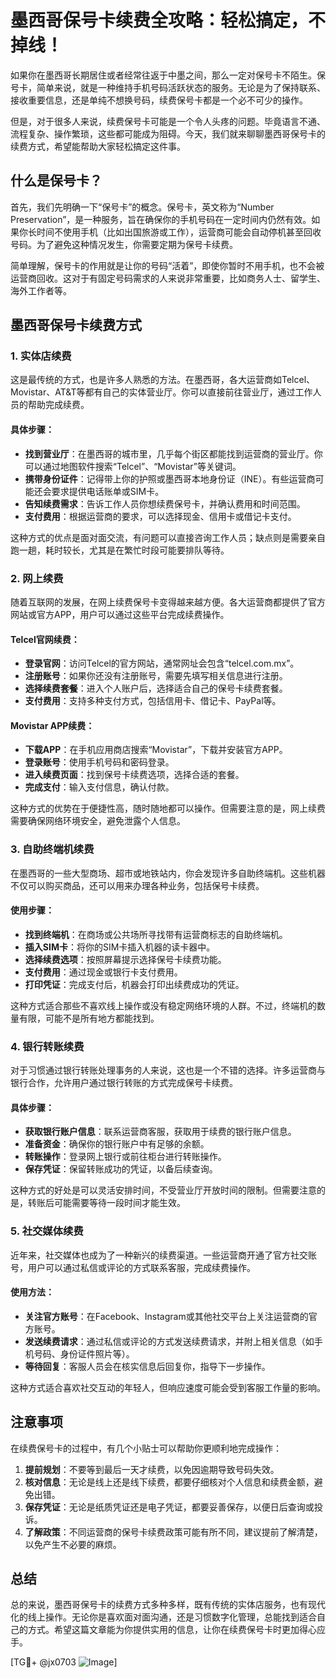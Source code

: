 # 墨西哥保号卡续费全攻略：轻松搞定，不掉线！

如果你在墨西哥长期居住或者经常往返于中墨之间，那么一定对保号卡不陌生。保号卡，简单来说，就是一种维持手机号码活跃状态的服务。无论是为了保持联系、接收重要信息，还是单纯不想换号码，续费保号卡都是一个必不可少的操作。

但是，对于很多人来说，续费保号卡可能是一个令人头疼的问题。毕竟语言不通、流程复杂、操作繁琐，这些都可能成为阻碍。今天，我们就来聊聊墨西哥保号卡的续费方式，希望能帮助大家轻松搞定这件事。

## 什么是保号卡？

首先，我们先明确一下“保号卡”的概念。保号卡，英文称为“Number Preservation”，是一种服务，旨在确保你的手机号码在一定时间内仍然有效。如果你长时间不使用手机（比如出国旅游或工作），运营商可能会自动停机甚至回收号码。为了避免这种情况发生，你需要定期为保号卡续费。

简单理解，保号卡的作用就是让你的号码“活着”，即使你暂时不用手机，也不会被运营商回收。这对于有固定号码需求的人来说非常重要，比如商务人士、留学生、海外工作者等。

## 墨西哥保号卡续费方式

### 1. 实体店续费

这是最传统的方式，也是许多人熟悉的方法。在墨西哥，各大运营商如Telcel、Movistar、AT&T等都有自己的实体营业厅。你可以直接前往营业厅，通过工作人员的帮助完成续费。

#### 具体步骤：
- **找到营业厅**：在墨西哥的城市里，几乎每个街区都能找到运营商的营业厅。你可以通过地图软件搜索“Telcel”、“Movistar”等关键词。
- **携带身份证件**：记得带上你的护照或墨西哥本地身份证（INE）。有些运营商可能还会要求提供电话账单或SIM卡。
- **告知续费需求**：告诉工作人员你想续费保号卡，并确认费用和时间范围。
- **支付费用**：根据运营商的要求，可以选择现金、信用卡或借记卡支付。

这种方式的优点是面对面交流，有问题可以直接咨询工作人员；缺点则是需要亲自跑一趟，耗时较长，尤其是在繁忙时段可能要排队等待。

### 2. 网上续费

随着互联网的发展，在网上续费保号卡变得越来越方便。各大运营商都提供了官方网站或官方APP，用户可以通过这些平台完成续费操作。

#### Telcel官网续费：
- **登录官网**：访问Telcel的官方网站，通常网址会包含“telcel.com.mx”。
- **注册账号**：如果你还没有注册账号，需要先填写相关信息进行注册。
- **选择续费套餐**：进入个人账户后，选择适合自己的保号卡续费套餐。
- **支付费用**：支持多种支付方式，包括信用卡、借记卡、PayPal等。

#### Movistar APP续费：
- **下载APP**：在手机应用商店搜索“Movistar”，下载并安装官方APP。
- **登录账号**：使用手机号码和密码登录。
- **进入续费页面**：找到保号卡续费选项，选择合适的套餐。
- **完成支付**：输入支付信息，确认付款。

这种方式的优势在于便捷性高，随时随地都可以操作。但需要注意的是，网上续费需要确保网络环境安全，避免泄露个人信息。

### 3. 自助终端机续费

在墨西哥的一些大型商场、超市或地铁站内，你会发现许多自助终端机。这些机器不仅可以购买商品，还可以用来办理各种业务，包括保号卡续费。

#### 使用步骤：
- **找到终端机**：在商场或公共场所寻找带有运营商标志的自助终端机。
- **插入SIM卡**：将你的SIM卡插入机器的读卡器中。
- **选择续费选项**：按照屏幕提示选择保号卡续费功能。
- **支付费用**：通过现金或银行卡支付费用。
- **打印凭证**：完成支付后，机器会打印出续费成功的凭证。

这种方式适合那些不喜欢线上操作或没有稳定网络环境的人群。不过，终端机的数量有限，可能不是所有地方都能找到。

### 4. 银行转账续费

对于习惯通过银行转账处理事务的人来说，这也是一个不错的选择。许多运营商与银行合作，允许用户通过银行转账的方式完成保号卡续费。

#### 具体步骤：
- **获取银行账户信息**：联系运营商客服，获取用于续费的银行账户信息。
- **准备资金**：确保你的银行账户中有足够的余额。
- **转账操作**：登录网上银行或前往柜台进行转账操作。
- **保存凭证**：保留转账成功的凭证，以备后续查询。

这种方式的好处是可以灵活安排时间，不受营业厅开放时间的限制。但需要注意的是，转账后可能需要等待一段时间才能生效。

### 5. 社交媒体续费

近年来，社交媒体也成为了一种新兴的续费渠道。一些运营商开通了官方社交账号，用户可以通过私信或评论的方式联系客服，完成续费操作。

#### 使用方法：
- **关注官方账号**：在Facebook、Instagram或其他社交平台上关注运营商的官方账号。
- **发送续费请求**：通过私信或评论的方式发送续费请求，并附上相关信息（如手机号码、身份证件照片等）。
- **等待回复**：客服人员会在核实信息后回复你，指导下一步操作。

这种方式适合喜欢社交互动的年轻人，但响应速度可能会受到客服工作量的影响。

## 注意事项

在续费保号卡的过程中，有几个小贴士可以帮助你更顺利地完成操作：

1. **提前规划**：不要等到最后一天才续费，以免因逾期导致号码失效。
2. **核对信息**：无论是线上还是线下续费，都要仔细核对个人信息和续费金额，避免出错。
3. **保存凭证**：无论是纸质凭证还是电子凭证，都要妥善保存，以便日后查询或投诉。
4. **了解政策**：不同运营商的保号卡续费政策可能有所不同，建议提前了解清楚，以免产生不必要的麻烦。

## 总结

总的来说，墨西哥保号卡的续费方式多种多样，既有传统的实体店服务，也有现代化的线上操作。无论你是喜欢面对面沟通，还是习惯数字化管理，总能找到适合自己的方式。希望这篇文章能为你提供实用的信息，让你在续费保号卡时更加得心应手。

[TG💪+ @jx0703 ![Image](https://github.com/user-attachments/assets/dbca1d08-cadb-493c-b0ec-ad6f7a83f270)]